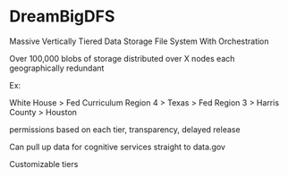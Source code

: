 # DreamBigDFS
Massive Vertically Tiered Data Storage File System With Orchestration


Over 100,000 blobs of storage distributed over X nodes each geographically redundant


Ex:


White House > Fed Curriculum Region 4 > Texas > Fed Region 3 > Harris County > Houston

permissions based on each tier, transparency, delayed release

Can pull up data for cognitive services straight to data.gov

Customizable tiers
